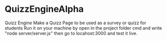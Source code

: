 # QuizzEngineAlpha
Quizz Engine Make a Quizz Page to be used as a survey or quizz for students Run it on your machine by open in the project folder cmd and write "node server/server.js" then go to locahost:3000 and test it live.
